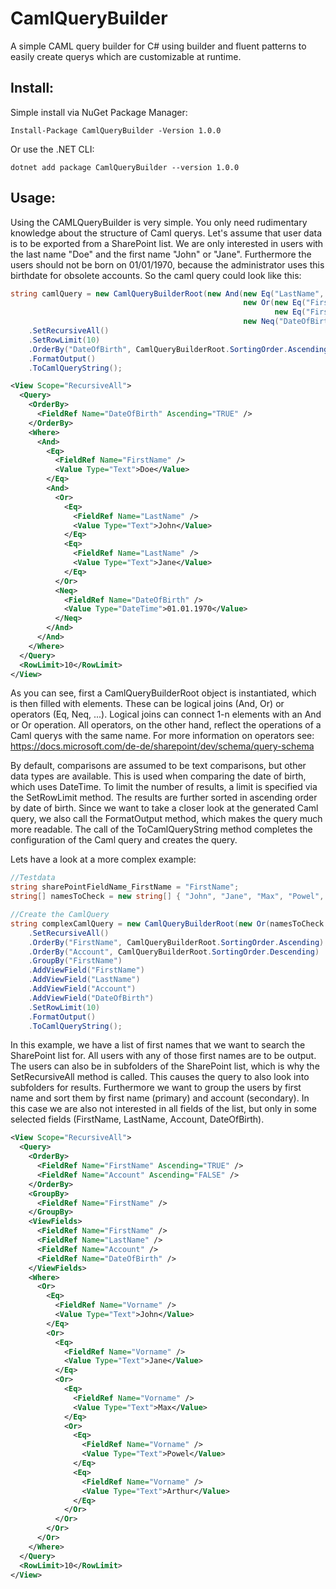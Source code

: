 # CamlQueryBuilder
A simple CAML query builder for C# using builder and fluent patterns to easily create querys which are customizable at runtime.

## Install:

Simple install via NuGet Package Manager:
```
Install-Package CamlQueryBuilder -Version 1.0.0
```

Or use the .NET CLI:
```
dotnet add package CamlQueryBuilder --version 1.0.0
```

## Usage:

Using the CAMLQueryBuilder is very simple. You only need rudimentary knowledge about the structure of Caml querys. Let's assume that user data is to be exported from a SharePoint list. We are only interested in users with the last name "Doe" and the first name "John" or "Jane". Furthermore the users should not be born on 01/01/1970, because the administrator uses this birthdate for obsolete accounts. So the caml query could look like this:

```c#
string camlQuery = new CamlQueryBuilderRoot(new And(new Eq("LastName", "Doe"),
                                                    new Or(new Eq("FirstName", "John"),
                                                           new Eq("FirstName", "Jane")),
                                                    new Neq("DateOfBirth", "01.01.1970", CamlQueryBuilderRoot.ValueType.DateTime)))
    .SetRecursiveAll()
    .SetRowLimit(10)
    .OrderBy("DateOfBirth", CamlQueryBuilderRoot.SortingOrder.Ascending)
    .FormatOutput()
    .ToCamlQueryString();
```

```xml
<View Scope="RecursiveAll">
  <Query>
    <OrderBy>
      <FieldRef Name="DateOfBirth" Ascending="TRUE" />
    </OrderBy>
    <Where>
      <And>
        <Eq>
          <FieldRef Name="FirstName" />
          <Value Type="Text">Doe</Value>
        </Eq>
        <And>
          <Or>
            <Eq>
              <FieldRef Name="LastName" />
              <Value Type="Text">John</Value>
            </Eq>
            <Eq>
              <FieldRef Name="LastName" />
              <Value Type="Text">Jane</Value>
            </Eq>
          </Or>
          <Neq>
            <FieldRef Name="DateOfBirth" />
            <Value Type="DateTime">01.01.1970</Value>
          </Neq>
        </And>
      </And>
    </Where>
  </Query>
  <RowLimit>10</RowLimit>
</View>
```

As you can see, first a CamlQueryBuilderRoot object is instantiated, which is then filled with elements. These can be logical joins (And, Or) or operators (Eq, Neq, ...). Logical joins can connect 1-n elements with an And or Or operation. All operators, on the other hand, reflect the operations of a Caml querys with the same name. For more information on operators see: https://docs.microsoft.com/de-de/sharepoint/dev/schema/query-schema

By default, comparisons are assumed to be text comparisons, but other data types are available. This is used when comparing the date of birth, which uses DateTime. To limit the number of results, a limit is specified via the SetRowLimit method. The results are further sorted in ascending order by date of birth. Since we want to take a closer look at the generated Caml query, we also call the FormatOutput method, which makes the query much more readable. The call of the ToCamlQueryString method completes the configuration of the Caml query and creates the query.

Lets have a look at a more complex example:

```c#
//Testdata
string sharePointFieldName_FirstName = "FirstName";
string[] namesToCheck = new string[] { "John", "Jane", "Max", "Powel", "Arthur" };

//Create the CamlQuery
string complexCamlQuery = new CamlQueryBuilderRoot(new Or(namesToCheck.Select(name => new Eq(sharePointFieldName_FirstName, name))))
    .SetRecursiveAll()
    .OrderBy("FirstName", CamlQueryBuilderRoot.SortingOrder.Ascending)
    .OrderBy("Account", CamlQueryBuilderRoot.SortingOrder.Descending)
    .GroupBy("FirstName")
    .AddViewField("FirstName")
    .AddViewField("LastName")
    .AddViewField("Account")
    .AddViewField("DateOfBirth")
    .SetRowLimit(10)
    .FormatOutput()
    .ToCamlQueryString();
```

In this example, we have a list of first names that we want to search the SharePoint list for. All users with any of those first names are to be output. The users can also be in subfolders of the SharePoint list, which is why the SetRecursiveAll method is called. This causes the query to also look into subfolders for results. Furthermore we want to group the users by first name and sort them by first name (primary) and account (secondary). In this case we are also not interested in all fields of the list, but only in some selected fields (FirstName, LastName, Account, DateOfBirth).

```xml
<View Scope="RecursiveAll">
  <Query>
    <OrderBy>
      <FieldRef Name="FirstName" Ascending="TRUE" />
      <FieldRef Name="Account" Ascending="FALSE" />
    </OrderBy>
    <GroupBy>
      <FieldRef Name="FirstName" />
    </GroupBy>
    <ViewFields>
      <FieldRef Name="FirstName" />
      <FieldRef Name="LastName" />
      <FieldRef Name="Account" />
      <FieldRef Name="DateOfBirth" />
    </ViewFields>
    <Where>
      <Or>
        <Eq>
          <FieldRef Name="Vorname" />
          <Value Type="Text">John</Value>
        </Eq>
        <Or>
          <Eq>
            <FieldRef Name="Vorname" />
            <Value Type="Text">Jane</Value>
          </Eq>
          <Or>
            <Eq>
              <FieldRef Name="Vorname" />
              <Value Type="Text">Max</Value>
            </Eq>
            <Or>
              <Eq>
                <FieldRef Name="Vorname" />
                <Value Type="Text">Powel</Value>
              </Eq>
              <Eq>
                <FieldRef Name="Vorname" />
                <Value Type="Text">Arthur</Value>
              </Eq>
            </Or>
          </Or>
        </Or>
      </Or>
    </Where>
  </Query>
  <RowLimit>10</RowLimit>
</View>
```
